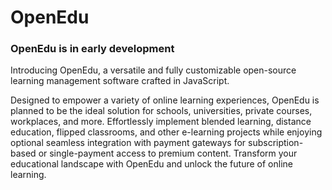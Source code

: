 
# OpenEdu
### OpenEdu is in early development

Introducing OpenEdu, a versatile and fully customizable open-source learning management software crafted in JavaScript.

Designed to empower a variety of online learning experiences, OpenEdu is planned to be the ideal solution for schools, universities, private courses, workplaces, and more. Effortlessly implement blended learning, distance education, flipped classrooms, and other e-learning projects while enjoying optional seamless integration with payment gateways for subscription-based or single-payment access to premium content. Transform your educational landscape with OpenEdu and unlock the future of online learning.